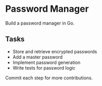 # Password Manager

Build a password manager in Go.

## Tasks
- Store and retrieve encrypted passwords
- Add a master password
- Implement password generation
- Write tests for password logic

Commit each step for more contributions.
